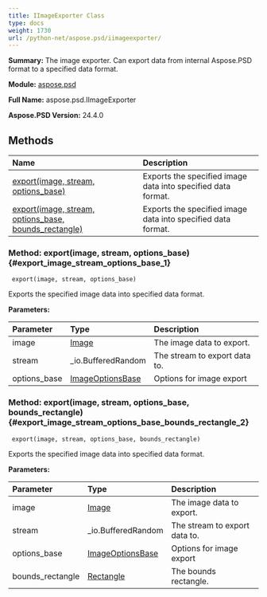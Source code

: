 ```yaml
---
title: IImageExporter Class
type: docs
weight: 1730
url: /python-net/aspose.psd/iimageexporter/
---
```


**Summary:** The image exporter. Can export data from internal Aspose.PSD format to a specified data format.

**Module:** [aspose.psd](/psd/python-net/aspose.psd/)

**Full Name:** aspose.psd.IImageExporter

**Aspose.PSD Version:** 24.4.0

## **Methods**
| **Name** | **Description** |
| :- | :- |
| [export(image, stream, options_base)](#export_image_stream_options_base_1) | Exports the specified image data into specified data format. |
| [export(image, stream, options_base, bounds_rectangle)](#export_image_stream_options_base_bounds_rectangle_2) | Exports the specified image data into specified data format. |


### Method: export(image, stream, options_base) {#export_image_stream_options_base_1}


```
 export(image, stream, options_base) 
```

Exports the specified image data into specified data format.

**Parameters:**

| Parameter | Type | Description |
| :- | :- | :- |
| image | [Image](/psd/python-net/aspose.psd/image) | The image data to export. |
| stream | _io.BufferedRandom | The stream to export data to. |
| options_base | [ImageOptionsBase](/psd/python-net/aspose.psd/imageoptionsbase) | Options for image export |

### Method: export(image, stream, options_base, bounds_rectangle) {#export_image_stream_options_base_bounds_rectangle_2}


```
 export(image, stream, options_base, bounds_rectangle) 
```

Exports the specified image data into specified data format.

**Parameters:**

| Parameter | Type | Description |
| :- | :- | :- |
| image | [Image](/psd/python-net/aspose.psd/image) | The image data to export. |
| stream | _io.BufferedRandom | The stream to export data to. |
| options_base | [ImageOptionsBase](/psd/python-net/aspose.psd/imageoptionsbase) | Options for image export |
| bounds_rectangle | [Rectangle](/psd/python-net/aspose.psd/rectangle) | The bounds rectangle. |

